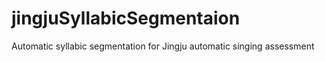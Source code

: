 # jingjuSyllabicSegmentaion
Automatic syllabic segmentation for Jingju automatic singing assessment 
